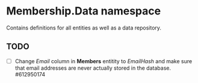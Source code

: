 # Membership.Data namespace
Contains definitions for all entities as well as a data repository.

## TODO
- [ ] Change *Email* column in **Members** entitity to *EmailHash* and make sure that email addresses are never actually stored in the database. #612950174
